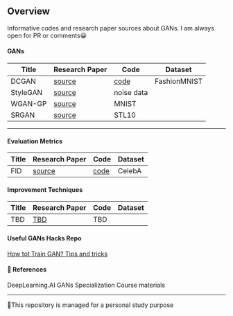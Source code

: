 ## Overview
Informative codes and research paper sources about GANs.
 I am always open for PR or comments😀

#### GANs
|Title|Research Paper|Code|Dataset|
|-----|--------------|----|--------|
|DCGAN|[source](http://imlab.postech.ac.kr/dkim/class/csed514_2019s/DeepLearningBook.pdf)|[code](https://github.com/PSY222/Amazing-GANs/tree/main/DCGAN)|FashionMNIST|
|StyleGAN|[source](https://arxiv.org/abs/1812.04948)|noise data|
|WGAN-GP|[source](https://arxiv.org/pdf/1704.00028.pdf)|MNIST|
|SRGAN|[source](https://arxiv.org/abs/1609.04802)|STL10|


<hr>

#### Evaluation Metrics
|Title|Research Paper|Code|Dataset|
|-----|--------------|----|--------|
|FID|[source](https://arxiv.org/pdf/1706.08500.pdf)|[code](https://github.com/PSY222/Amazing-GANs/tree/main/Evaluation_of_GANs)|CelebA|


#### Improvement Techniques
|Title|Research Paper|Code|Dataset|
|-----|--------------|----|--------|
|TBD|[TBD]()|TBD|

#### Useful GANs Hacks Repo
[How tot Train GAN? Tips and tricks](https://github.com/soumith/ganhacks)


#### 🙌 References
DeepLearning.AI GANs Specialization Course materials

<hr>
🚩This repository is managed for a personal study purpose